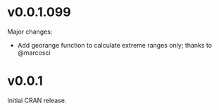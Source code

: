 # v0.0.1.099

Major changes:
- Add georange function to calculate extreme ranges only; thanks to @marcosci


# v0.0.1

Initial CRAN release.
